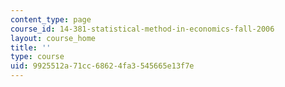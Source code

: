 ```yaml
---
content_type: page
course_id: 14-381-statistical-method-in-economics-fall-2006
layout: course_home
title: ''
type: course
uid: 9925512a-71cc-6862-4fa3-545665e13f7e
---
```

